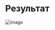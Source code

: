 # Результат  
![image](https://github.com/user-attachments/assets/1ba96519-4e16-4485-86dd-8da72e17387e)
